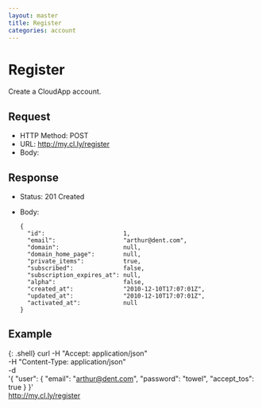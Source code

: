 ```yaml
---
layout: master
title: Register
categories: account
---
```


# Register

Create a CloudApp account.


## Request

- HTTP Method: POST
- URL: http://my.cl.ly/register
- Body:


## Response

- Status: 201 Created
- Body:

      {
        "id":                      1,
        "email":                   "arthur@dent.com",
        "domain":                  null,
        "domain_home_page":        null,
        "private_items":           true,
        "subscribed":              false,
        "subscription_expires_at": null,
        "alpha":                   false,
        "created_at":              "2010-12-10T17:07:01Z",
        "updated_at":              "2010-12-10T17:07:01Z",
        "activated_at":            null
      }


## Example

{: .shell}
    curl -H "Accept: application/json" \
         -H "Content-Type: application/json" \
         -d \
            '{
              "user": {
                "email":      "arthur@dent.com",
                "password":   "towel",
                "accept_tos": true
              }
            }' \
         http://my.cl.ly/register
